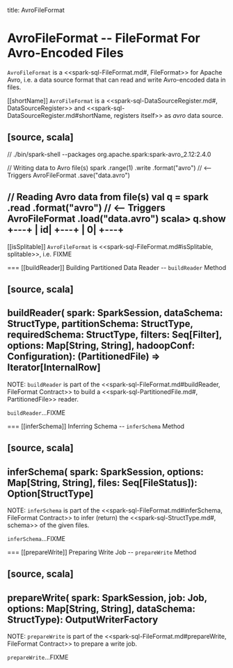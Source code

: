 title: AvroFileFormat

# AvroFileFormat -- FileFormat For Avro-Encoded Files

`AvroFileFormat` is a <<spark-sql-FileFormat.md#, FileFormat>> for Apache Avro, i.e. a data source format that can read and write Avro-encoded data in files.

[[shortName]]
`AvroFileFormat` is a <<spark-sql-DataSourceRegister.md#, DataSourceRegister>> and <<spark-sql-DataSourceRegister.md#shortName, registers itself>> as *avro* data source.

[source, scala]
----
// ./bin/spark-shell --packages org.apache.spark:spark-avro_2.12:2.4.0

// Writing data to Avro file(s)
spark
  .range(1)
  .write
  .format("avro") // <-- Triggers AvroFileFormat
  .save("data.avro")

// Reading Avro data from file(s)
val q = spark
  .read
  .format("avro") // <-- Triggers AvroFileFormat
  .load("data.avro")
scala> q.show
+---+
| id|
+---+
|  0|
+---+
----

[[isSplitable]]
`AvroFileFormat` is <<spark-sql-FileFormat.md#isSplitable, splitable>>, i.e. FIXME

=== [[buildReader]] Building Partitioned Data Reader -- `buildReader` Method

[source, scala]
----
buildReader(
  spark: SparkSession,
  dataSchema: StructType,
  partitionSchema: StructType,
  requiredSchema: StructType,
  filters: Seq[Filter],
  options: Map[String, String],
  hadoopConf: Configuration): (PartitionedFile) => Iterator[InternalRow]
----

NOTE: `buildReader` is part of the <<spark-sql-FileFormat.md#buildReader, FileFormat Contract>> to build a <<spark-sql-PartitionedFile.md#, PartitionedFile>> reader.

`buildReader`...FIXME

=== [[inferSchema]] Inferring Schema -- `inferSchema` Method

[source, scala]
----
inferSchema(
  spark: SparkSession,
  options: Map[String, String],
  files: Seq[FileStatus]): Option[StructType]
----

NOTE: `inferSchema` is part of the <<spark-sql-FileFormat.md#inferSchema, FileFormat Contract>> to infer (return) the <<spark-sql-StructType.md#, schema>> of the given files.

`inferSchema`...FIXME

=== [[prepareWrite]] Preparing Write Job -- `prepareWrite` Method

[source, scala]
----
prepareWrite(
  spark: SparkSession,
  job: Job,
  options: Map[String, String],
  dataSchema: StructType): OutputWriterFactory
----

NOTE: `prepareWrite` is part of the <<spark-sql-FileFormat.md#prepareWrite, FileFormat Contract>> to prepare a write job.

`prepareWrite`...FIXME
